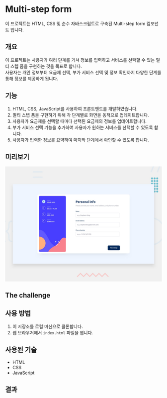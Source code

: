 # Multi-step form

이 프로젝트는 HTML, CSS 및 순수 자바스크립트로 구축된 Multi-step form 컴포넌트 입니다.

## 개요

이 프로젝트는 사용자가 여러 단계를 거쳐 정보를 입력하고 서비스를 선택할 수 있는 멀티 스텝 폼을 구현하는 것을 목표로 합니다.<br/>
사용자는 개인 정보부터 요금제 선택, 부가 서비스 선택 및 정보 확인까지 다양한 단계를 통해 정보를 제공하게 됩니다.

## 기능

1. HTML, CSS, JavaScript를 사용하여 프론트엔드를 개발하였습니다.
2. 멀티 스텝 폼을 구현하기 위해 각 단계별로 화면을 동적으로 업데이트합니다.
3. 사용자가 요금제를 선택할 때마다 선택된 요금제의 정보를 업데이트합니다.
4. 부가 서비스 선택 기능을 추가하여 사용자가 원하는 서비스를 선택할 수 있도록 합니다.
5. 사용자가 입력한 정보를 요약하여 마지막 단계에서 확인할 수 있도록 합니다.

## 미리보기
![Design preview for the Multi-step form coding challenge](./design/desktop-preview.jpg)
## The challenge

## 사용 방법

1. 이 저장소를 로컬 머신으로 클론합니다.
2. 웹 브라우저에서 `index.html` 파일을 엽니다.

## 사용된 기술

- HTML
- CSS
- JavaScript

## 결과

